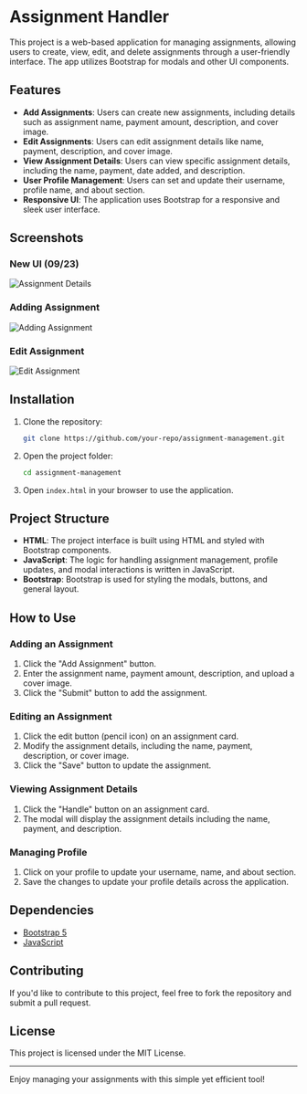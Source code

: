 # Assignment Handler

This project is a web-based application for managing assignments, allowing users to create, view, edit, and delete assignments through a user-friendly interface. The app utilizes Bootstrap for modals and other UI components.

## Features

- **Add Assignments**: Users can create new assignments, including details such as assignment name, payment amount, description, and cover image.
- **Edit Assignments**: Users can edit assignment details like name, payment, description, and cover image.
- **View Assignment Details**: Users can view specific assignment details, including the name, payment, date added, and description.
- **User Profile Management**: Users can set and update their username, profile name, and about section.
- **Responsive UI**: The application uses Bootstrap for a responsive and sleek user interface.

## Screenshots

### New UI (09/23)
![Assignment Details](https://i.postimg.cc/dVMQmMsN/image.png)

### Adding Assignment
![Adding Assignment](https://i.ibb.co/0Qy2nNG/image.png)

### Edit Assignment
![Edit Assignment](https://i.ibb.co/QcJjbNW/image.png)

## Installation

1. Clone the repository:
   ```bash
   git clone https://github.com/your-repo/assignment-management.git
   ```

2. Open the project folder:
   ```bash
   cd assignment-management
   ```

3. Open `index.html` in your browser to use the application.

## Project Structure

- **HTML**: The project interface is built using HTML and styled with Bootstrap components.
- **JavaScript**: The logic for handling assignment management, profile updates, and modal interactions is written in JavaScript.
- **Bootstrap**: Bootstrap is used for styling the modals, buttons, and general layout.

## How to Use

### Adding an Assignment

1. Click the "Add Assignment" button.
2. Enter the assignment name, payment amount, description, and upload a cover image.
3. Click the "Submit" button to add the assignment.

### Editing an Assignment

1. Click the edit button (pencil icon) on an assignment card.
2. Modify the assignment details, including the name, payment, description, or cover image.
3. Click the "Save" button to update the assignment.

### Viewing Assignment Details

1. Click the "Handle" button on an assignment card.
2. The modal will display the assignment details including the name, payment, and description.

### Managing Profile

1. Click on your profile to update your username, name, and about section.
2. Save the changes to update your profile details across the application.

## Dependencies

- [Bootstrap 5](https://getbootstrap.com/)
- [JavaScript](https://developer.mozilla.org/en-US/docs/Web/JavaScript)

## Contributing

If you'd like to contribute to this project, feel free to fork the repository and submit a pull request.

## License

This project is licensed under the MIT License.

---

Enjoy managing your assignments with this simple yet efficient tool!
